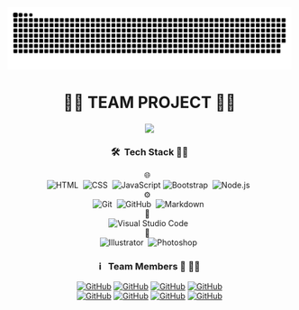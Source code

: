 ![github contribution grid snake animation](https://raw.githubusercontent.com/platane/platane/output/github-contribution-grid-snake.svg)

<h1 align="center"> 🐱‍👓 TEAM PROJECT 🐱‍💻</h1>

<center>
<a href="https://github.com/Huracan22505/30-movies-to-mars">
  <img align="center" src="https://github-readme-stats.vercel.app/api/pin/?username=Huracan22505&repo=30-movies-to-mars&theme=ayu-mirage&layout=compact" />
</a>

### 🛠 &nbsp;Tech Stack 🐱‍💻

🌐 &nbsp; </br>
![HTML](https://img.shields.io/badge/-HTML-05122A?style=flat&logo=HTML5)&nbsp;
![CSS](https://img.shields.io/badge/-CSS-05122A?style=flat&logo=CSS3&logoColor=1572B6)&nbsp;
![JavaScript](https://img.shields.io/badge/-JavaScript-05122A?style=flat&logo=javascript)&nbsp;![Bootstrap](https://img.shields.io/badge/-Bootstrap-05122A?style=flat&logo=bootstrap&logoColor=563D7C)&nbsp;
![Node.js](https://img.shields.io/badge/-Node.js-05122A?style=flat&logo=node.js)&nbsp;
</br>⚙️ &nbsp; </br>
![Git](https://img.shields.io/badge/-Git-05122A?style=flat&logo=git)&nbsp;
![GitHub](https://img.shields.io/badge/-GitHub-05122A?style=flat&logo=github)&nbsp;
![Markdown](https://img.shields.io/badge/-Markdown-05122A?style=flat&logo=markdown)&nbsp;
</br>🔧 &nbsp; </br>
![Visual Studio Code](https://img.shields.io/badge/-Visual%20Studio%20Code-05122A?style=flat&logo=visual-studio-code&logoColor=007ACC)&nbsp;
</br>🎨 &nbsp; </br>
![Illustrator](https://img.shields.io/badge/-Illustrator-05122A?style=flat&logo=adobe-illustrator)&nbsp;
![Photoshop](https://img.shields.io/badge/-Photoshop-05122A?style=flat&logo=adobe-photoshop)&nbsp;

### ℹ️ &nbsp; Team Members 🐾 🐱‍🚀

<a align="center" href="https://github.com/Huracan22505">![GitHub](https://img.shields.io/badge/-Huracan4ik-05122A?style=flat&logo=github)</a>
<a align="center" href="https://github.com/Tat-Obmetitsa">![GitHub](https://img.shields.io/badge/-Tanyusha-05122A?style=flat&logo=github)</a>
<a align="center" href="https://github.com/yaroslav-uaa">![GitHub](https://img.shields.io/badge/-Yari4ek-05122A?style=flat&logo=github)</a>
<a align="center" href="https://github.com/Marinessa393">![GitHub](https://img.shields.io/badge/-Marinka-05122A?style=flat&logo=github)</a><br/>
<a align="center" href="https://github.com/Feride-Sham">![GitHub](https://img.shields.io/badge/-Ferideshe4ka-05122A?style=flat&logo=github)</a>
<a align="center" href="https://github.com/mhodunov">![GitHub](https://img.shields.io/badge/-Maksimka-05122A?style=flat&logo=github)</a>
<a align="center" href="https://github.com/VitaGladka">![GitHub](https://img.shields.io/badge/-Vitusia-05122A?style=flat&logo=github)</a>
<a align="center" href="https://github.com/Yuliya-Che">![GitHub](https://img.shields.io/badge/-Yule4ka-05122A?style=flat&logo=github)</a>
</br>

</center>
